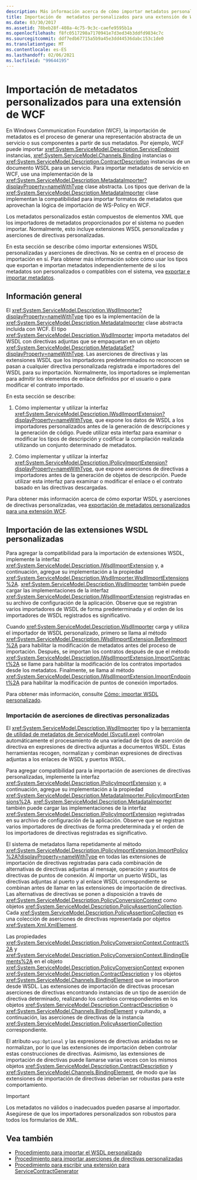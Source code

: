 ```yaml
---
description: Más información acerca de cómo importar metadatos personalizados para una extensión WCF
title: Importación de  metadatos personalizados para una extensión de WCF
ms.date: 03/30/2017
ms.assetid: 78beb28f-408a-4c75-9c3c-caefe9595b1a
ms.openlocfilehash: f8fc0517298a7170941e7d3ed34b3ddfd9834c7c
ms.sourcegitcommit: ddf7edb67715a5b9a45e3dd44536dabc153c1de0
ms.translationtype: MT
ms.contentlocale: es-ES
ms.lasthandoff: 02/06/2021
ms.locfileid: "99644195"
---
```

# <a name="importing-custom-metadata-for-a-wcf-extension"></a>Importación de  metadatos personalizados para una extensión de WCF

En Windows Communication Foundation (WCF), la importación de metadatos es el proceso de generar una representación abstracta de un servicio o sus componentes a partir de sus metadatos. Por ejemplo, WCF puede importar <xref:System.ServiceModel.Description.ServiceEndpoint> instancias, <xref:System.ServiceModel.Channels.Binding> instancias o <xref:System.ServiceModel.Description.ContractDescription> instancias de un documento WSDL para un servicio. Para importar metadatos de servicio en WCF, use una implementación de la <xref:System.ServiceModel.Description.MetadataImporter?displayProperty=nameWithType> clase abstracta. Los tipos que derivan de la <xref:System.ServiceModel.Description.MetadataImporter> clase implementan la compatibilidad para importar formatos de metadatos que aprovechan la lógica de importación de WS-Policy en WCF.  
  
 Los metadatos personalizados están compuestos de elementos XML que los importadores de metadatos proporcionados por el sistema no pueden importar. Normalmente, esto incluye extensiones WSDL personalizadas y aserciones de directivas personalizadas.  
  
 En esta sección se describe cómo importar extensiones WSDL personalizadas y aserciones de directivas. No se centra en el proceso de importación en sí. Para obtener más información sobre cómo usar los tipos que exportan e importan metadatos independientemente de si los metadatos son personalizados o compatibles con el sistema, vea [exportar e importar metadatos](../feature-details/exporting-and-importing-metadata.md).  
  
## <a name="overview"></a>Información general  

 El <xref:System.ServiceModel.Description.WsdlImporter?displayProperty=nameWithType> tipo es la implementación de la <xref:System.ServiceModel.Description.MetadataImporter> clase abstracta incluida con WCF. El tipo <xref:System.ServiceModel.Description.WsdlImporter> importa metadatos del WSDL con directivas adjuntas que se empaquetan en un objeto <xref:System.ServiceModel.Description.MetadataSet?displayProperty=nameWithType>. Las aserciones de directivas y las extensiones WSDL que los importadores predeterminados no reconocen se pasan a cualquier directiva personalizada registrada e importadores del WSDL para su importación. Normalmente, los importadores se implementan para admitir los elementos de enlace definidos por el usuario o para modificar el contrato importado.  
  
 En esta sección se describe:  
  
1. Cómo implementar y utilizar la interfaz <xref:System.ServiceModel.Description.IWsdlImportExtension?displayProperty=nameWithType>, que expone los datos de WSDL a los importadores personalizados antes de la generación de descripciones y la generación de código. Puede utilizar esta interfaz para examinar o modificar los tipos de descripción y codificar la compilación realizada utilizando un conjunto determinado de metadatos.  
  
2. Cómo implementar y utilizar la interfaz <xref:System.ServiceModel.Description.IPolicyImportExtension?displayProperty=nameWithType>, que expone aserciones de directivas a importadores antes de la generación de objetos de descripción. Puede utilizar esta interfaz para examinar o modificar el enlace o el contrato basado en las directivas descargadas.  
  
 Para obtener más información acerca de cómo exportar WSDL y aserciones de directivas personalizadas, vea [exportación de metadatos personalizados para una extensión WCF](exporting-custom-metadata-for-a-wcf-extension.md).  
  
## <a name="importing-custom-wsdl-extensions"></a>Importación de las extensiones WSDL personalizadas  

 Para agregar la compatibilidad para la importación de extensiones WSDL, implemente la interfaz <xref:System.ServiceModel.Description.IWsdlImportExtension> y, a continuación, agregue su implementación a la propiedad <xref:System.ServiceModel.Description.WsdlImporter.WsdlImportExtensions%2A>. <xref:System.ServiceModel.Description.WsdlImporter> también puede cargar las implementaciones de la interfaz <xref:System.ServiceModel.Description.IWsdlImportExtension> registradas en su archivo de configuración de la aplicación. Observe que se registran varios importadores de WSDL de forma predeterminada y el orden de los importadores de WSDL registrados es significativo.  
  
 Cuando <xref:System.ServiceModel.Description.WsdlImporter> carga y utiliza el importador de WSDL personalizado, primero se llama al método <xref:System.ServiceModel.Description.IWsdlImportExtension.BeforeImport%2A> para habilitar la modificación de metadatos antes del proceso de importación. Después, se importan los contratos después de que el método <xref:System.ServiceModel.Description.IWsdlImportExtension.ImportContract%2A> se llame para habilitar la modificación de los contratos importados desde los metadatos. Finalmente, se llama al método <xref:System.ServiceModel.Description.IWsdlImportExtension.ImportEndpoint%2A> para habilitar la modificación de puntos de conexión importados.  
  
 Para obtener más información, consulte [Cómo: importar WSDL personalizado](how-to-import-custom-wsdl.md).  
  
### <a name="importing-custom-policy-assertions"></a>Importación de aserciones de directivas personalizadas  

 El <xref:System.ServiceModel.Description.WsdlImporter> tipo y la [herramienta de utilidad de metadatos de ServiceModel (Svcutil.exe)](../servicemodel-metadata-utility-tool-svcutil-exe.md) controlan automáticamente el procesamiento de una variedad de tipos de aserción de directiva en expresiones de directiva adjuntas a documentos WSDL. Estas herramientas recogen, normalizan y combinan expresiones de directivas adjuntas a los enlaces de WSDL y puertos WSDL.  
  
 Para agregar compatibilidad para la importación de aserciones de directivas personalizadas, implemente la interfaz <xref:System.ServiceModel.Description.IPolicyImportExtension> y, a continuación, agregue su implementación a la propiedad <xref:System.ServiceModel.Description.MetadataImporter.PolicyImportExtensions%2A>. <xref:System.ServiceModel.Description.MetadataImporter> también puede cargar las implementaciones de la interfaz <xref:System.ServiceModel.Description.IPolicyImportExtension> registradas en su archivo de configuración de la aplicación. Observe que se registran varios importadores de directivas de forma predeterminada y el orden de los importadores de directivas registradas es significativo.  
  
 El sistema de metadatos llama repetidamente al método <xref:System.ServiceModel.Description.IPolicyImportExtension.ImportPolicy%2A?displayProperty=nameWithType> en todas las extensiones de importación de directivas registradas para cada combinación de alternativas de directivas adjuntas al mensaje, operación y asuntos de directivas de puntos de conexión. Al importar un puerto WSDL, las directivas adjuntas al puerto y al enlace WSDL correspondiente se combinan antes de llamar en las extensiones de importación de directivas. Las alternativas de directivas se ponen a disposición a través de <xref:System.ServiceModel.Description.PolicyConversionContext> como objetos <xref:System.ServiceModel.Description.PolicyAssertionCollection>. Cada <xref:System.ServiceModel.Description.PolicyAssertionCollection> es una colección de aserciones de directivas representada por objetos <xref:System.Xml.XmlElement>.  
  
 Las propiedades <xref:System.ServiceModel.Description.PolicyConversionContext.Contract%2A> y <xref:System.ServiceModel.Description.PolicyConversionContext.BindingElements%2A> en el objeto <xref:System.ServiceModel.Description.PolicyConversionContext> exponen <xref:System.ServiceModel.Description.ContractDescription> y los objetos <xref:System.ServiceModel.Channels.BindingElement> que se importaron desde WSDL. Las extensiones de importación de directivas procesan aserciones de directivas encontrando instancias de un tipo de aserción de directiva determinado, realizando los cambios correspondientes en los objetos <xref:System.ServiceModel.Description.ContractDescription> o <xref:System.ServiceModel.Channels.BindingElement> y quitando, a continuación, las aserciones de directivas de la instancia <xref:System.ServiceModel.Description.PolicyAssertionCollection> correspondiente.  
  
 El atributo `wsp:Optional` y las expresiones de directivas anidadas no se normalizan, por lo que las extensiones de importación deben controlar estas construcciones de directivas. Asimismo, las extensiones de importación de directivas puede llamarse varias veces con los mismos objetos <xref:System.ServiceModel.Description.ContractDescription> y <xref:System.ServiceModel.Channels.BindingElement>, de modo que las extensiones de importación de directivas deberían ser robustas para este comportamiento.  
  
> [!IMPORTANT]
> Los metadatos no válidos o inadecuados pueden pasarse al importador. Asegúrese de que los importadores personalizados son robustos para todos los formularios de XML.  
  
## <a name="see-also"></a>Vea también

- [Procedimiento para importar el WSDL personalizado](how-to-import-custom-wsdl.md)
- [Procedimiento para importar aserciones de directivas personalizadas](how-to-import-custom-policy-assertions.md)
- [Procedimiento para escribir una extensión para ServiceContractGenerator](how-to-write-an-extension-for-the-servicecontractgenerator.md)
